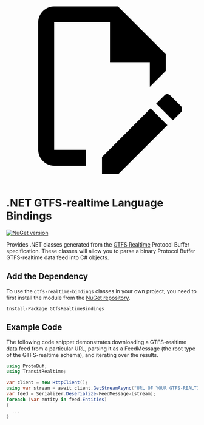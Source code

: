 <a class="pencil-link" href="https://github.com/MobilityData/gtfs-realtime-bindings/edit/master/dotnet/README.md" title="Edit this page" target="_blank">
    <svg class="pencil" xmlns="http://www.w3.org/2000/svg" viewBox="0 0 24 24"><path d="M10 20H6V4h7v5h5v3.1l2-2V8l-6-6H6c-1.1 0-2 .9-2 2v16c0 1.1.9 2 2 2h4v-2m10.2-7c.1 0 .3.1.4.2l1.3 1.3c.2.2.2.6 0 .8l-1 1-2.1-2.1 1-1c.1-.1.2-.2.4-.2m0 3.9L14.1 23H12v-2.1l6.1-6.1 2.1 2.1Z"></path></svg>
  </a>
  
# .NET GTFS-realtime Language Bindings

[![NuGet version](https://badge.fury.io/nu/GtfsRealtimeBindings.svg)](http://badge.fury.io/nu/GtfsRealtimeBindings)

Provides .NET classes generated from the
[GTFS Realtime](https://gtfs.org/realtime/proto/) Protocol
Buffer specification. These classes will allow you to parse a binary Protocol
Buffer GTFS-realtime data feed into C# objects.

## Add the Dependency

To use the `gtfs-realtime-bindings` classes in your own project, you need to
first install the module from the
[NuGet repository](https://www.nuget.org/packages/GtfsRealtimeBindings/).

```
Install-Package GtfsRealtimeBindings
```

## Example Code

The following code snippet demonstrates downloading a GTFS-realtime data feed
from a particular URL, parsing it as a FeedMessage (the root type of the
GTFS-realtime schema), and iterating over the results.

```csharp
using ProtoBuf;
using TransitRealtime;

var client = new HttpClient();
using var stream = await client.GetStreamAsync("URL OF YOUR GTFS-REALTIME SOURCE GOES HERE");
var feed = Serializer.Deserialize<FeedMessage>(stream);
foreach (var entity in feed.Entities)
{
  ...
}
```
